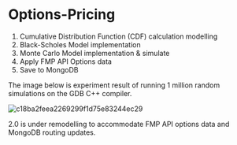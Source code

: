 # Options-Pricing

1. Cumulative Distribution Function (CDF) calculation modelling
2. Black-Scholes Model implementation
3. Monte Carlo Model implementation & simulate
4. Apply FMP API Options data
5. Save to MongoDB 

The image below is experiment result of running 1 million random simulations on the GDB C++ compiler. 

![c18ba2feea2269299f1d75e83244ec29](https://user-images.githubusercontent.com/70546406/185210130-3d0501da-bde9-4179-a682-0a9d4ea0f232.png)

2.0 is under remodelling to accommodate FMP API options data and MongoDB routing updates.
